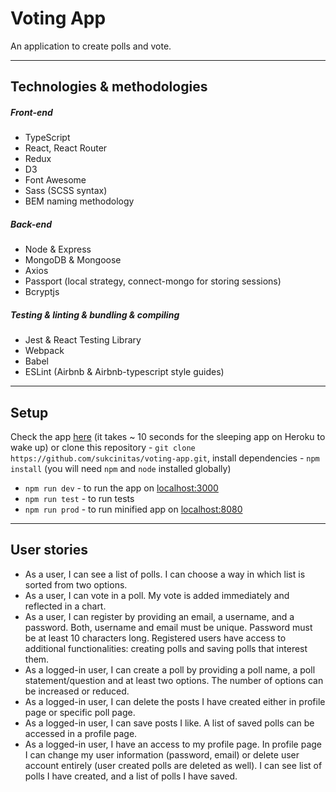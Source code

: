 # Voting App
An application to create polls and vote.

----
## Technologies & methodologies
##### Front-end
- TypeScript
- React, React Router
- Redux
- D3
- Font Awesome
- Sass (SCSS syntax)
- BEM naming methodology

##### Back-end
- Node & Express
- MongoDB & Mongoose
- Axios
- Passport (local strategy, connect-mongo for storing sessions)
- Bcryptjs

##### Testing & linting & bundling & compiling
- Jest & React Testing Library
- Webpack 
- Babel
- ESLint (Airbnb & Airbnb-typescript style guides)

----
## Setup
Check the app [here](https://still-bayou-60170.herokuapp.com) (it takes ~ 10 seconds for the sleeping app on Heroku to wake up) or clone this repository - `git clone https://github.com/sukcinitas/voting-app.git`, install dependencies - 
`npm install` (you will need `npm` and `node` installed globally) 

- `npm run dev` - to run the app on [localhost:3000](http://localhost:3000/)
- `npm run test` - to run tests
- `npm run prod` - to run minified app on [localhost:8080](http://localhost:8080/) 

----
## User stories

- As a user, I can see a list of polls. I can choose a way in which list is sorted from two options.
- As a user, I can vote in a poll. My vote is added immediately and reflected in a chart.
- As a user, I can register by providing an email, a username, and a password. Both, username and email must be unique. Password must be at least 10 characters long. Registered users have access to additional functionalities: creating polls and saving polls that interest them.
- As a logged-in user, I can create a poll by providing a poll name, a poll statement/question and at least two options. The number of options can be increased or reduced.
- As a logged-in user, I can delete the posts I have created either in profile page or specific poll page.
- As a logged-in user, I can save posts I like. A list of saved polls can be accessed in a profile page.
- As a logged-in user, I have an access to my profile page. In profile page I can change my user information (password, email) or delete user account entirely (user created polls are deleted as well). I can see list of polls I have created, and a list of polls I have saved.